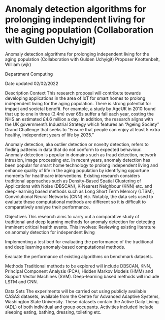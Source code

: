 # Anomaly detection algorithms for prolonging independent living for the aging population (Collaboration with Gulden Uchyigit)

Anomaly detection algorithms for prolonging independent living for the aging population (Collaboration with Gulden Uchyigit)
Proposer
Knottenbelt, William (wjk)

Department
Computing

Date updated
02/02/2022

Description
Context
This research proposal will contribute towards developing applications in the area of IoT for smart homes to prolong independent living for the aging population. There is strong potential for impact and societal benefit. For example, a study by AgeUK in 2010 found that up to one in three (3.4m) over 65s suffer a fall each year, costing the NHS an estimated £4.6 million a day. In addition, the research aligns with the UK government’s Industrial Strategy which features an “Ageing Society” Grand Challenge that seeks to “Ensure that people can  enjoy at least 5 extra healthy, independent years of life by 2035.”

Anomaly detection, aka outlier detection or novelty detection, refers to finding patterns in data that do not conform to expected behaviour. Anomaly detection is popular in domains such as fraud detection, network intrusion, image processing etc. In recent years, anomaly detection has been popular for smart home technology to prolong independent living and enhance quality of life in the aging population by identifying opportune moments for healthcare interventions. Existing research considers traditional approaches such as Density-Based Spatial Clustering of Applications with Noise (DBSCAN), K-Nearest Neighbour (KNN) etc. and deep-learning based methods such as Long Short Term Memory (LTSM), Convolutional Neural Networks (CNN) etc. Notably, the data sets used to evaluate these computational methods are different so it is difficult to comparatively analyse their performance.

Objectives
This research aims to carry out a comparative study of traditional and deep learning methods for anomaly detection for detecting imminent critical health events. This involves:
Reviewing existing literature on anomaly detection for independent living

Implementing a test bed for evaluating the performance of the traditional and deep learning anomaly-based computational methods.

Evaluate the performance of existing algorithms on benchmark datasets.


Methods
Traditional methods to be explored will include DBSCAN, KNN, Principal Component Analysis (PCA), Hidden Markov Models (HMM) and Support Vector Machines (SVM). Deep-learning based methods will include LSTM and CNN.

Data Sets
The experiments will be carried out using publicly available CASAS datasets, available from the Centre for Advanced Adaptive Systems, Washington State University. These datasets contain the Active Daily Living (ADL) of both individual and group occupants. Activities included include sleeping eating, bathing, dressing, toileting etc.
